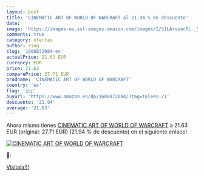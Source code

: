 ```yaml
---
layout: post
title: 'CINEMATIC ART OF WORLD OF WARCRAFT al 21.94 % de descuento'
date: 
image: 'https://images-eu.ssl-images-amazon.com/images/I/51LArszacRL._SL200_.jpg'
comments: true
category: ofertas
author: ring
slug: '1608872084-es'
actualPrice: 21.63 EUR
currency: EUR
price: 21.63
comparePrice: 27.71 EUR
prodname: 'CINEMATIC ART OF WORLD OF WARCRAFT'
country: 'es'
flag: '🇪🇸'
buyurl: 'https://www.amazon.es/dp/1608872084/?tag=tolees-21'
descuento: '21.94'
average: '21.63'
---
```


Ahora mismo tienes [CINEMATIC ART OF WORLD OF WARCRAFT](https://www.amazon.es/dp/1608872084/?tag=tolees-21) a 21.63 EUR (original: 27.71 EUR) (21.94 %  de descuento) en el siguiente enlace!

[![CINEMATIC ART OF WORLD OF WARCRAFT](https://images-eu.ssl-images-amazon.com/images/I/51LArszacRL._SL200_.jpg)](https://www.amazon.es/dp/1608872084/?tag=tolees-21)

🔎:


[Visítala!!!](https://www.amazon.es/dp/1608872084/?tag=tolees-21)
